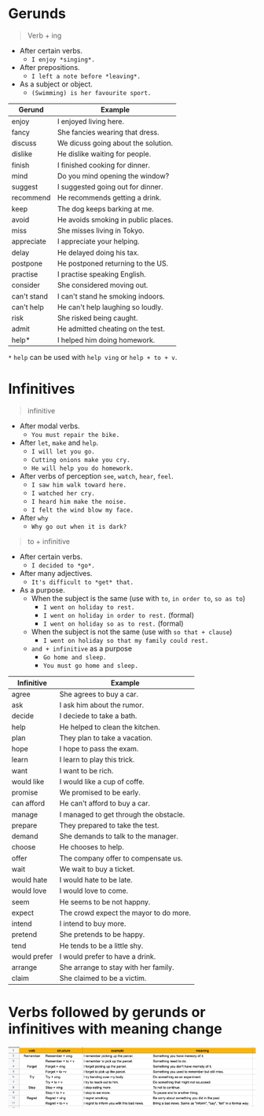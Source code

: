 # Gerunds

> Verb + ing

- After certain verbs.
  - `I enjoy *singing*.`
- After prepositions.
  - `I left a note before *leaving*.`
- As a subject or object.
  - `(Swimming) is her favourite sport.`

| Gerund      | Example                             |
| ----------- | ----------------------------------- |
| enjoy       | I enjoyed living here.              |
| fancy       | She fancies wearing that dress.     |
| discuss     | We dicuss going about the solution. |
| dislike     | He dislike waiting for people.      |
| finish      | I finished cooking for dinner.      |
| mind        | Do you mind opening the window?     |
| suggest     | I suggested going out for dinner.   |
| recommend   | He recommends getting a drink.      |
| keep        | The dog keeps barking at me.        |
| avoid       | He avoids smoking in public places. |
| miss        | She misses living in Tokyo.         |
| appreciate  | I appreciate your helping.          |
| delay       | He delayed doing his tax.           |
| postpone    | He postponed returning to the US.   |
| practise    | I practise speaking English.        |
| consider    | She considered moving out.          |
| can't stand | I can't stand he smoking indoors.   |
| can't help  | He can't help laughing so loudly.   |
| risk        | She risked being caught.            |
| admit       | He admitted cheating on the test.   |
| help*       | I helped him doing homework.        |

`*` `help` can be used with `help ving` or `help + to + v`.

# Infinitives

> infinitive

- After modal verbs.
  - `You must repair the bike.`
- After `let`, `make` and `help`.
  - `I will let you go.`
  - `Cutting onions make you cry.`
  - `He will help you do homework.`
- After verbs of perception `see`, `watch`, `hear`, `feel`.
  - `I saw him walk toward here.`
  - `I watched her cry.`
  - `I heard him make the noise.`
  - `I felt the wind blow my face.`
- After `why`
  - `Why go out when it is dark?`

> to + infinitive

- After certain verbs.
  - `I decided to *go*.`
- After many adjectives.
  - `It's difficult to *get* that.`
- As a purpose.
  - When the subject is the same (use with `to`, `in order to`, `so as to`)
    - `I went on holiday to rest.`
    - `I went on holiday in order to rest.` (formal)
    - `I went on holiday so as to rest.` (formal)
  - When the subject is not the same (use with `so that + clause`)
    - `I went on holiday so that my family could rest.`
  - `and + infinitive` as a purpose
    - `Go home and sleep.`
    - `You must go home and sleep.` 

| Infinitive   | Example                                |
| ------------ | -------------------------------------- |
| agree        | She agrees to buy a car.               |
| ask          | I ask him about the rumor.             |
| decide       | I deciede to take a bath.              |
| help         | He helped to clean the kitchen.        |
| plan         | They plan to take a vacation.          |
| hope         | I hope to pass the exam.               |
| learn        | I learn to play this trick.            |
| want         | I want to be rich.                     |
| would like   | I would like a cup of coffe.           |
| promise      | We promised to be early.               |
| can afford   | He can't afford to buy a car.          |
| manage       | I managed to get through the obstacle. |
| prepare      | They prepared to take the test.        |
| demand       | She demands to talk to the manager.    |
| choose       | He chooses to help.                    |
| offer        | The company offer to compensate us.    |
| wait         | We wait to buy a ticket.               |
| would hate   | I would hate to be late.               |
| would love   | I would love to come.                  |
| seem         | He seems to be not happny.             |
| expect       | The crowd expect the mayor to do more. |
| intend       | I intend to buy more.                  |
| pretend      | She pretends to be happy.              |
| tend         | He tends to be a little shy.           |
| would prefer | I would prefer to have a drink.        |
| arrange      | She arrange to stay with her family.   |
| claim        | She claimed to be a victim.            |

# Verbs followed by gerunds or infinitives with meaning change 

![meaning-change](/verbs/gerunds-and-infinitives/meaning-change.png)



